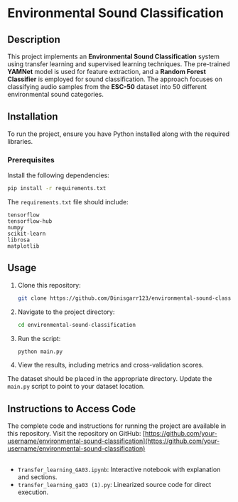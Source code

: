 # Environmental Sound Classification

## Description
This project implements an **Environmental Sound Classification** system using transfer learning and supervised learning techniques. The pre-trained **YAMNet** model is used for feature extraction, and a **Random Forest Classifier** is employed for sound classification. The approach focuses on classifying audio samples from the **ESC-50** dataset into 50 different environmental sound categories.

## Installation
To run the project, ensure you have Python installed along with the required libraries.

### Prerequisites
Install the following dependencies:

```bash
pip install -r requirements.txt
```

The `requirements.txt` file should include:
```
tensorflow
tensorflow-hub
numpy
scikit-learn
librosa
matplotlib
```

## Usage
1. Clone this repository:
   ```bash
   git clone https://github.com/Dinisgarr123/environmental-sound-classification.git
   ```

2. Navigate to the project directory:
   ```bash
   cd environmental-sound-classification
   ```

3. Run the script:
   ```bash
   python main.py
   ```

4. View the results, including metrics and cross-validation scores.


The dataset should be placed in the appropriate directory. Update the `main.py` script to point to your dataset location.


## Instructions to Access Code
The complete code and instructions for running the project are available in this repository. Visit the repository on GitHub:
[https://github.com/your-username/environmental-sound-classification](https://github.com/your-username/environmental-sound-classification)

##
- `Transfer_learning_GA03.ipynb`: Interactive notebook with explanation and sections.
- `transfer_learning_ga03 (1).py`: Linearized source code for direct execution.
